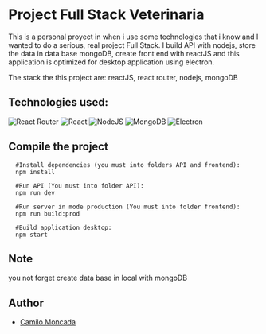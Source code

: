 # Project Full Stack Veterinaria
This is a personal proyect in when i use some technologies that i know and I wanted to do  a serious, real project Full Stack. I build API with nodejs, store the data in data base mongoDB, create front end with reactJS and this application is optimized for desktop application using electron.

The stack the this project are: reactJS, react router, nodejs, mongoDB

## Technologies used:
<img src="https://img.shields.io/badge/react-%2300c4e6.svg?&style=for-the-badge&logo=react&logoColor=white" alt="React Router"/>
<img src="https://img.shields.io/badge/react-%2300c4e6.svg?&style=for-the-badge&logo=react&logoColor=white" alt="React"/>
<img src="https://img.shields.io/badge/node%2Ejs-%2362af43.svg?&style=for-the-badge&logo=node.js&logoColor=white" alt="NodeJS"/>
<img src="https://img.shields.io/badge/mongodb-%2368a14a.svg?&style=for-the-badge&logo=mongodb&logoColor=white" alt="MongoDB"/>
<img src="http://img.shields.io/badge/electron-7353b5.svg?&style=for-the-badge&logo=electron&logoColor=white" alt="Electron"/>

## Compile the project

```nodejs
  #Install dependencies (you must into folders API and frontend):
  npm install
```

```nodejs
  #Run API (You must into folder API):
  npm run dev
```

```nodejs
  #Run server in mode production (You must into folder frontend):
  npm run build:prod
```

```nodejs
  #Build application desktop:
  npm start
```

## Note
you not forget create data base in local with mongoDB

## Author
* [Camilo Moncada](https://github.com/moncada92)